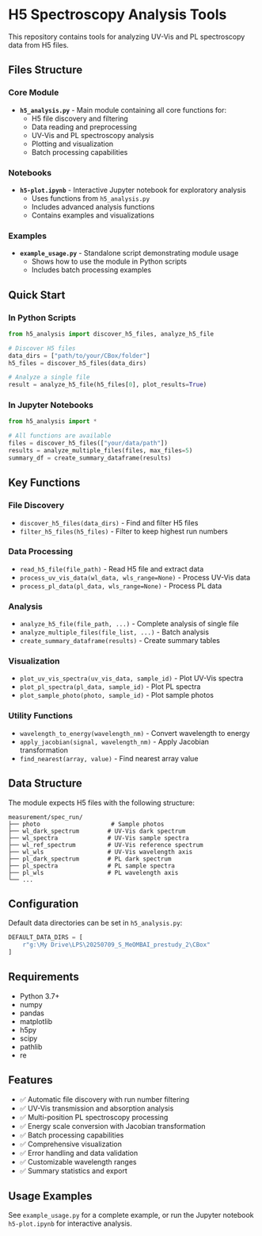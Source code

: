 # H5 Spectroscopy Analysis Tools

This repository contains tools for analyzing UV-Vis and PL spectroscopy data from H5 files.

## Files Structure

### Core Module
- **`h5_analysis.py`** - Main module containing all core functions for:
  - H5 file discovery and filtering
  - Data reading and preprocessing
  - UV-Vis and PL spectroscopy analysis
  - Plotting and visualization
  - Batch processing capabilities

### Notebooks
- **`h5-plot.ipynb`** - Interactive Jupyter notebook for exploratory analysis
  - Uses functions from `h5_analysis.py`
  - Includes advanced analysis functions
  - Contains examples and visualizations

### Examples
- **`example_usage.py`** - Standalone script demonstrating module usage
  - Shows how to use the module in Python scripts
  - Includes batch processing examples

## Quick Start

### In Python Scripts
```python
from h5_analysis import discover_h5_files, analyze_h5_file

# Discover H5 files
data_dirs = ["path/to/your/CBox/folder"]
h5_files = discover_h5_files(data_dirs)

# Analyze a single file
result = analyze_h5_file(h5_files[0], plot_results=True)
```

### In Jupyter Notebooks
```python
from h5_analysis import *

# All functions are available
files = discover_h5_files(["your/data/path"])
results = analyze_multiple_files(files, max_files=5)
summary_df = create_summary_dataframe(results)
```

## Key Functions

### File Discovery
- `discover_h5_files(data_dirs)` - Find and filter H5 files
- `filter_h5_files(h5_files)` - Filter to keep highest run numbers

### Data Processing
- `read_h5_file(file_path)` - Read H5 file and extract data
- `process_uv_vis_data(wl_data, wls_range=None)` - Process UV-Vis data
- `process_pl_data(pl_data, wls_range=None)` - Process PL data

### Analysis
- `analyze_h5_file(file_path, ...)` - Complete analysis of single file
- `analyze_multiple_files(file_list, ...)` - Batch analysis
- `create_summary_dataframe(results)` - Create summary tables

### Visualization
- `plot_uv_vis_spectra(uv_vis_data, sample_id)` - Plot UV-Vis spectra
- `plot_pl_spectra(pl_data, sample_id)` - Plot PL spectra
- `plot_sample_photo(photo, sample_id)` - Plot sample photos

### Utility Functions
- `wavelength_to_energy(wavelength_nm)` - Convert wavelength to energy
- `apply_jacobian(signal, wavelength_nm)` - Apply Jacobian transformation
- `find_nearest(array, value)` - Find nearest array value

## Data Structure

The module expects H5 files with the following structure:
```
measurement/spec_run/
├── photo                    # Sample photos
├── wl_dark_spectrum        # UV-Vis dark spectrum
├── wl_spectra              # UV-Vis sample spectra
├── wl_ref_spectrum         # UV-Vis reference spectrum
├── wl_wls                  # UV-Vis wavelength axis
├── pl_dark_spectrum        # PL dark spectrum
├── pl_spectra              # PL sample spectra
├── pl_wls                  # PL wavelength axis
└── ...
```

## Configuration

Default data directories can be set in `h5_analysis.py`:
```python
DEFAULT_DATA_DIRS = [
    r"g:\My Drive\LPS\20250709_S_MeOMBAI_prestudy_2\CBox"
]
```

## Requirements

- Python 3.7+
- numpy
- pandas
- matplotlib
- h5py
- scipy
- pathlib
- re

## Features

- ✅ Automatic file discovery with run number filtering
- ✅ UV-Vis transmission and absorption analysis
- ✅ Multi-position PL spectroscopy processing
- ✅ Energy scale conversion with Jacobian transformation
- ✅ Batch processing capabilities
- ✅ Comprehensive visualization
- ✅ Error handling and data validation
- ✅ Customizable wavelength ranges
- ✅ Summary statistics and export

## Usage Examples

See `example_usage.py` for a complete example, or run the Jupyter notebook `h5-plot.ipynb` for interactive analysis.
